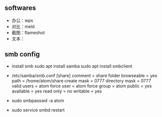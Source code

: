 ## softwares

* 办公：wps
* 对比：meld
* 截图：flameshot
* 文本：

## smb config

* install smb
  sudo apt install samba
  sudo apt install smbclient

* /etc/samba/smb.conf 
  [share]
  comment = share folder
  browseable = yes
  path = /home/atom/share
  create mask = 0777
  directory mask = 0777
  valid users = atom
  force user = atom
  force group = atom
  public = yes
  available = yes
  read only = no
  writable = yes

* sudo smbpasswd -a atom

* sudo service smbd restart